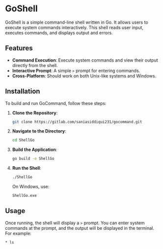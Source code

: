 # GoShell

GoShell is a simple command-line shell written in Go. It allows users to execute system commands interactively. This shell reads user input, executes commands, and displays output and errors.

## Features

- **Command Execution**: Execute system commands and view their output directly from the shell.
- **Interactive Prompt**: A simple `>` prompt for entering commands.
- **Cross-Platform**: Should work on both Unix-like systems and Windows.

## Installation

To build and run GoCommand, follow these steps:

1. **Clone the Repository**:
    ```bash
    git clone https://gitlab.com/saniasiddiqui231/gocommand.git
    ```

2. **Navigate to the Directory**:
    ```bash
    cd ShellGo
    ```

3. **Build the Application**:
    ```bash
    go build -o ShellGo
    ```

4. **Run the Shell**:
    ```bash
    ./ShellGo
    ```

   On Windows, use:
    ```bash
    ShellGo.exe
    ```

## Usage

Once running, the shell will display a `>` prompt. You can enter system commands at the prompt, and the output will be displayed in the terminal. For example:

```bash
* ls

